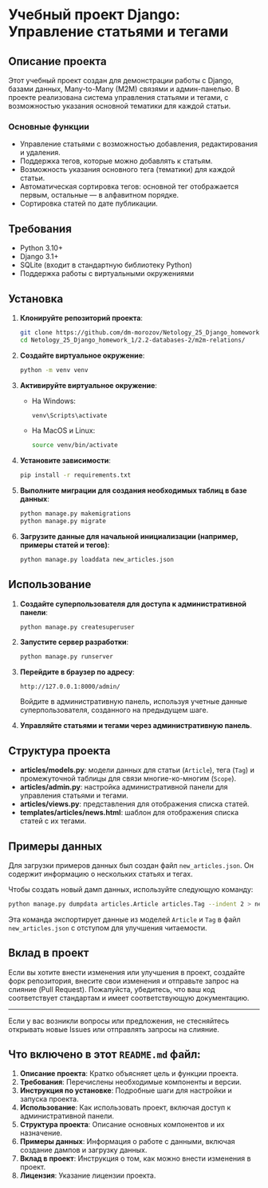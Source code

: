 # Учебный проект Django: Управление статьями и тегами

## Описание проекта

Этот учебный проект создан для демонстрации работы с Django, базами данных, Many-to-Many (M2M) связями и админ-панелью. В проекте реализована система управления статьями и тегами, с возможностью указания основной тематики для каждой статьи.

### Основные функции

- Управление статьями с возможностью добавления, редактирования и удаления.
- Поддержка тегов, которые можно добавлять к статьям.
- Возможность указания основного тега (тематики) для каждой статьи.
- Автоматическая сортировка тегов: основной тег отображается первым, остальные — в алфавитном порядке.
- Сортировка статей по дате публикации.

## Требования

- Python 3.10+
- Django 3.1+
- SQLite (входит в стандартную библиотеку Python)
- Поддержка работы с виртуальными окружениями

## Установка

1. **Клонируйте репозиторий проекта**:

   ```bash
   git clone https://github.com/dm-morozov/Netology_25_Django_homework_1.git
   cd Netology_25_Django_homework_1/2.2-databases-2/m2m-relations/
    ```

1. **Создайте виртуальное окружение**:
    
    ```bash
    python -m venv venv
    ```
    
2. **Активируйте виртуальное окружение**:
    - На Windows:
        ```bash
        venv\Scripts\activate
        ```
        
    - На MacOS и Linux:
        
        ```bash
        source venv/bin/activate
        ```
        
3. **Установите зависимости**:
    
    ```bash
    pip install -r requirements.txt
    ```
    
4. **Выполните миграции для создания необходимых таблиц в базе данных**:
    
    ```bash
    python manage.py makemigrations
    python manage.py migrate
    ```
    
5. **Загрузите данные для начальной инициализации (например, примеры статей и тегов)**:
    
    ```bash
    python manage.py loaddata new_articles.json
    ```
    

## Использование

1. **Создайте суперпользователя для доступа к административной панели**:
    
    ```bash
    python manage.py createsuperuser
    ```
    
2. **Запустите сервер разработки**:
    
    ```bash
    python manage.py runserver
    ```
    
3. **Перейдите в браузер по адресу**:
    
    ```arduino
    http://127.0.0.1:8000/admin/
    ```
    
    Войдите в административную панель, используя учетные данные суперпользователя, созданного на предыдущем шаге.
    
4. **Управляйте статьями и тегами через административную панель**.

## Структура проекта

- **articles/models.py**: модели данных для статьи (`Article`), тега (`Tag`) и промежуточной таблицы для связи многие-ко-многим (`Scope`).
- **articles/admin.py**: настройка административной панели для управления статьями и тегами.
- **articles/views.py**: представления для отображения списка статей.
- **templates/articles/news.html**: шаблон для отображения списка статей с их тегами.

## Примеры данных

Для загрузки примеров данных был создан файл `new_articles.json`. Он содержит информацию о нескольких статьях и тегах.

Чтобы создать новый дамп данных, используйте следующую команду:

```bash
python manage.py dumpdata articles.Article articles.Tag --indent 2 > new_articles.json
```

Эта команда экспортирует данные из моделей `Article` и `Tag` в файл `new_articles.json` с отступом для улучшения читаемости.

## Вклад в проект

Если вы хотите внести изменения или улучшения в проект, создайте форк репозитория, внесите свои изменения и отправьте запрос на слияние (Pull Request). Пожалуйста, убедитесь, что ваш код соответствует стандартам и имеет соответствующую документацию.

---

Если у вас возникли вопросы или предложения, не стесняйтесь открывать новые Issues или отправлять запросы на слияние.

## Что включено в этот `README.md` файл:

1. **Описание проекта**: Кратко объясняет цель и функции проекта.
2. **Требования**: Перечислены необходимые компоненты и версии.
3. **Инструкция по установке**: Подробные шаги для настройки и запуска проекта.
4. **Использование**: Как использовать проект, включая доступ к административной панели.
5. **Структура проекта**: Описание основных компонентов и их назначение.
6. **Примеры данных**: Информация о работе с данными, включая создание дампов и загрузку данных.
7. **Вклад в проект**: Инструкция о том, как можно внести изменения в проект.
8. **Лицензия**: Указание лицензии проекта.